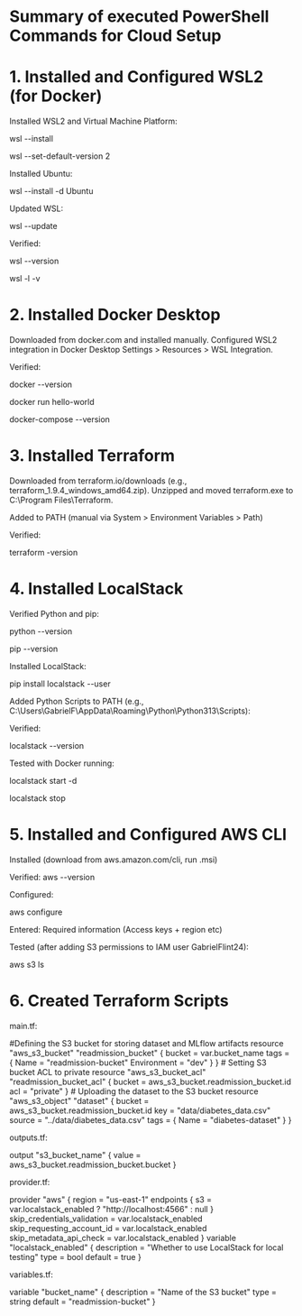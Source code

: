 # Summary of executed PowerShell Commands for Cloud Setup

# 1. Installed and Configured WSL2 (for Docker)

Installed WSL2 and Virtual Machine Platform:

wsl --install

wsl --set-default-version 2

Installed Ubuntu:

wsl --install -d Ubuntu

Updated WSL:

wsl --update

Verified:

wsl --version

wsl -l -v

# 2. Installed Docker Desktop

Downloaded from docker.com and installed manually.
Configured WSL2 integration in Docker Desktop Settings > Resources > WSL Integration.

Verified:

docker --version

docker run hello-world

docker-compose --version

# 3. Installed Terraform
Downloaded from terraform.io/downloads (e.g., terraform_1.9.4_windows_amd64.zip).
Unzipped and moved terraform.exe to C:\Program Files\Terraform.

Added to PATH (manual via System > Environment Variables > Path)

Verified:

terraform -version

# 4. Installed LocalStack

Verified Python and pip:

python --version

pip --version

Installed LocalStack:

pip install localstack --user

Added Python Scripts to PATH (e.g., C:\Users\GabrielF\AppData\Roaming\Python\Python313\Scripts):

Verified:

localstack --version

Tested with Docker running:

localstack start -d

localstack stop

# 5. Installed and Configured AWS CLI

Installed (download from aws.amazon.com/cli, run .msi)

Verified:
aws --version

Configured:

aws configure

Entered: Required information (Access keys + region etc)

Tested (after adding S3 permissions to IAM user GabrielFlint24):

aws s3 ls

# 6. Created Terraform Scripts

main.tf:

#Defining the S3 bucket for storing dataset and MLflow artifacts
     resource "aws_s3_bucket" "readmission_bucket" {
       bucket = var.bucket_name
       tags = {
         Name        = "readmission-bucket"
         Environment = "dev"
       }
     }
     # Setting S3 bucket ACL to private
     resource "aws_s3_bucket_acl" "readmission_bucket_acl" {
       bucket = aws_s3_bucket.readmission_bucket.id
       acl    = "private"
     }
     # Uploading the dataset to the S3 bucket
     resource "aws_s3_object" "dataset" {
       bucket = aws_s3_bucket.readmission_bucket.id
       key    = "data/diabetes_data.csv"
       source = "../data/diabetes_data.csv"
       tags = {
         Name = "diabetes-dataset"
       }
     }

outputs.tf:

output "s3_bucket_name" {
       value = aws_s3_bucket.readmission_bucket.bucket
     }

provider.tf:

provider "aws" {
       region = "us-east-1"
       endpoints {
         s3 = var.localstack_enabled ? "http://localhost:4566" : null
       }
       skip_credentials_validation = var.localstack_enabled
       skip_requesting_account_id  = var.localstack_enabled
       skip_metadata_api_check     = var.localstack_enabled
     }
     variable "localstack_enabled" {
       description = "Whether to use LocalStack for local testing"
       type        = bool
       default     = true
     }

variables.tf:

variable "bucket_name" {
       description = "Name of the S3 bucket"
       type        = string
       default     = "readmission-bucket"
     }
